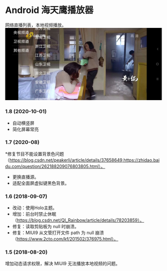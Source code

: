 # Android 海天鹰播放器
网络直播列表，本地视频播放。  
![alt](preview.jpg)
### 1.8 (2020-10-01)  
* 自动横竖屏
* 简化屏幕常亮
### 1.7 (2020-08)  
*修复节目不能设置背景色问题（https://blog.csdn.net/peakerli/article/details/37658649,https://zhidao.baidu.com/question/262188209076803805.html）。
* 更换直播源。  
* 适配全面屏虚拟键黑色背景。
### 1.6 (2018-09-07)  
* 改动：使用Holo主题。  
* 增加：前台时禁止休眠（https://blog.csdn.net/QI_Rainbow/article/details/78203859）。
* 修复：读取剪贴板为 null 时崩溃。  
* 修复：MIUI9 从文管打开文件 path 为 null 崩溃（https://www.2cto.com/kf/201502/376975.html）。  
### 1.5 (2018-08-20)  
增加动态请求权限，解决 MIUI9 无法播放本地视频的问题。